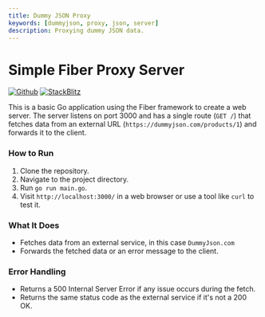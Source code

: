 ```yaml
---
title: Dummy JSON Proxy
keywords: [dummyjson, proxy, json, server]
description: Proxying dummy JSON data.
---
```


# Simple Fiber Proxy Server

[![Github](https://img.shields.io/static/v1?label=&message=Github&color=2ea44f&style=for-the-badge&logo=github)](https://github.com/gofiber/recipes/tree/master/dummyjson) [![StackBlitz](https://img.shields.io/static/v1?label=&message=StackBlitz&color=2ea44f&style=for-the-badge&logo=StackBlitz)](https://stackblitz.com/github/gofiber/recipes/tree/master/dummyjson)

This is a basic Go application using the Fiber framework to create a web server. The server listens on port 3000 and has a single route (`GET /`) that fetches data from an external URL (`https://dummyjson.com/products/1`) and forwards it to the client.

### How to Run

1. Clone the repository.
2. Navigate to the project directory.
3. Run `go run main.go`.
4. Visit `http://localhost:3000/` in a web browser or use a tool like `curl` to test it.

### What It Does

- Fetches data from an external service, in this case `DummyJson.com`
- Forwards the fetched data or an error message to the client.

### Error Handling

- Returns a 500 Internal Server Error if any issue occurs during the fetch.
- Returns the same status code as the external service if it's not a 200 OK.
